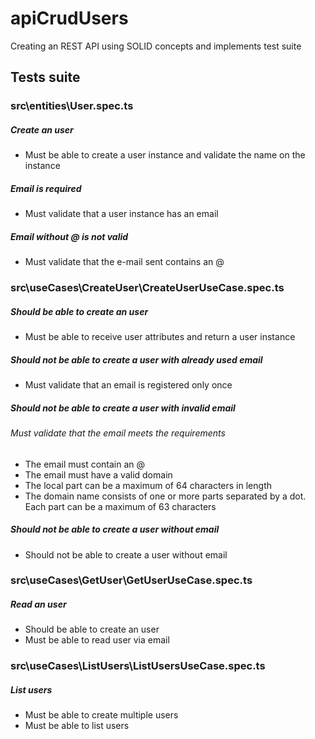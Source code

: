 # apiCrudUsers
Creating an REST API using SOLID concepts and implements test suite

## Tests suite

### src\entities\User.spec.ts
##### Create an user
- Must be able to create a user instance and validate the name on the instance

##### Email is required
- Must validate that a user instance has an email

##### Email without @ is not valid
- Must validate that the e-mail sent contains an @

### src\useCases\CreateUser\CreateUserUseCase.spec.ts

##### Should be able to create an user
- Must be able to receive user attributes and return a user instance

##### Should not be able to create a user with already used email
- Must validate that an email is registered only once

##### Should not be able to create a user with invalid email

###### Must validate that the email meets the requirements
- The email must contain an @
- The email must have a valid domain
- The local part can be a maximum of 64 characters in length
- The domain name consists of one or more parts separated by a dot. Each part can be a maximum of 63 characters

##### Should not be able to create a user without email
- Should not be able to create a user without email

### src\useCases\GetUser\GetUserUseCase.spec.ts
##### Read an user
- Should be able to create an user
- Must be able to read user via email

### src\useCases\ListUsers\ListUsersUseCase.spec.ts
##### List users
- Must be able to create multiple users
- Must be able to list users